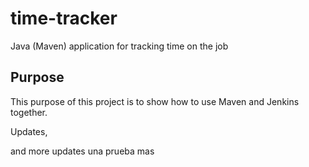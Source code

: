 # time-tracker
Java (Maven) application for tracking time on the job

## Purpose

This purpose of this project is to show how to use Maven and Jenkins together.

Updates, 

and more updates
una prueba mas 
